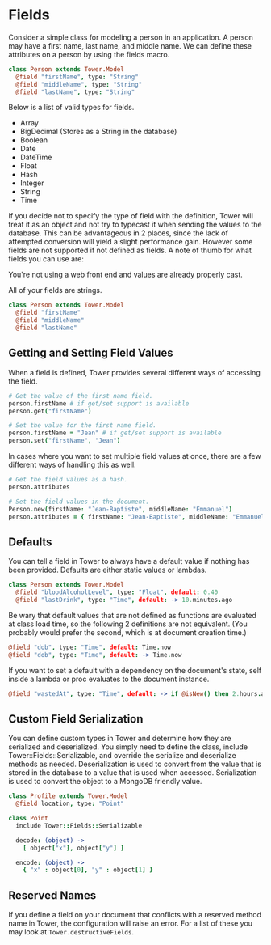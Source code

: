 # Fields

Consider a simple class for modeling a person in an application. A person may have a first name, last name, and middle name. We can define these attributes on a person by using the fields macro.

``` coffeescript
class Person extends Tower.Model
  @field "firstName", type: "String"
  @field "middleName", type: "String"
  @field "lastName", type: "String"
```

Below is a list of valid types for fields.

- Array
- BigDecimal (Stores as a String in the database)
- Boolean
- Date
- DateTime
- Float
- Hash
- Integer
- String
- Time

If you decide not to specify the type of field with the definition, Tower will treat it as an object and not try to typecast it when sending the values to the database. This can be advantageous in 2 places, since the lack of attempted conversion will yield a slight performance gain. However some fields are not supported if not defined as fields. A note of thumb for what fields you can use are:

You're not using a web front end and values are already properly cast.

All of your fields are strings.

``` coffeescript
class Person extends Tower.Model
  @field "firstName"
  @field "middleName"
  @field "lastName"
```

## Getting and Setting Field Values

When a field is defined, Tower provides several different ways of accessing the field.

``` coffeescript
# Get the value of the first name field.
person.firstName # if get/set support is available
person.get("firstName")

# Set the value for the first name field.
person.firstName = "Jean" # if get/set support is available
person.set("firstName", "Jean")
```

In cases where you want to set multiple field values at once, there are a few different ways of handling this as well.

``` coffeescript
# Get the field values as a hash.
person.attributes

# Set the field values in the document.
Person.new(firstName: "Jean-Baptiste", middleName: "Emmanuel")
person.attributes = { firstName: "Jean-Baptiste", middleName: "Emmanuel" }
```

## Defaults

You can tell a field in Tower to always have a default value if nothing has been provided. Defaults are either static values or lambdas.

``` coffeescript
class Person extends Tower.Model
  @field "bloodAlcoholLevel", type: "Float", default: 0.40
  @field "lastDrink", type: "Time", default: -> 10.minutes.ago
```
  
Be wary that default values that are not defined as functions are evaluated at class load time, so the following 2 definitions are not equivalent. (You probably would prefer the second, which is at document creation time.)

``` coffeescript
@field "dob", type: "Time", default: Time.now
@field "dob", type: "Time", default: -> Time.now
```

If you want to set a default with a dependency on the document's state, self inside a lambda or proc evaluates to the document instance.

``` coffeescript
@field "wastedAt", type: "Time", default: -> if @isNew() then 2.hours.ago else Time.now
```

## Custom Field Serialization

You can define custom types in Tower and determine how they are serialized and deserialized. You simply need to define the class, include Tower::Fields::Serializable, and override the serialize and deserialize methods as needed. Deserialization is used to convert from the value that is stored in the database to a value that is used when accessed. Serialization is used to convert the object to a MongoDB friendly value.

``` coffeescript
class Profile extends Tower.Model
  @field location, type: "Point"

class Point
  include Tower::Fields::Serializable

  decode: (object) ->
    [ object["x"], object["y"] ]

  encode: (object) ->
    { "x" : object[0], "y" : object[1] }
```

## Reserved Names

If you define a field on your document that conflicts with a reserved method name in Tower, the configuration will raise an error. For a list of these you may look at `Tower.destructiveFields`.
